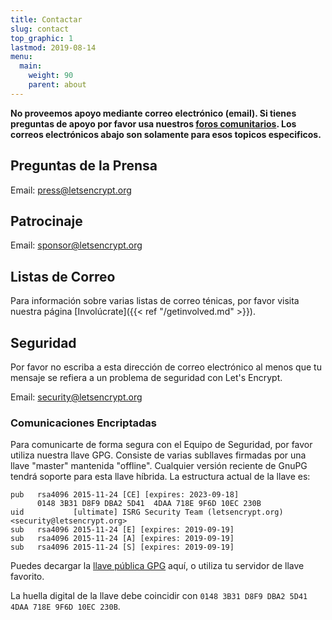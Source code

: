 ```yaml
---
title: Contactar
slug: contact
top_graphic: 1
lastmod: 2019-08-14
menu:
  main:
    weight: 90
    parent: about
---
```


**No proveemos apoyo mediante correo electrónico (email). Si tienes preguntas de apoyo por favor usa nuestros [foros comunitarios](https://community.letsencrypt.org/). Los correos electrónicos abajo son solamente para esos topicos especificos.**

## Preguntas de la Prensa

Email: [press@letsencrypt.org](mailto:press@letsencrypt.org)

## Patrocinaje

Email: [sponsor@letsencrypt.org](mailto:sponsor@letsencrypt.org)

## Listas de Correo

Para información sobre varias listas de correo ténicas, por favor visita nuestra página [Involúcrate]({{< ref "/getinvolved.md" >}}).

## Seguridad

Por favor no escriba a esta dirección de correo electrónico al menos que tu mensaje se refiera a un problema de seguridad con Let's Encrypt.

Email: [security@letsencrypt.org](mailto:security@letsencrypt.org)

### Comunicaciones Encriptadas

Para comunicarte de forma segura con el Equipo de Seguridad, por favor utiliza nuestra llave GPG. Consiste de varias subllaves firmadas por una llave "master" mantenida "offline". Cualquier versión reciente de GnuPG tendrá soporte para esta llave híbrida. La estructura actual de la llave es:

```
pub   rsa4096 2015-11-24 [CE] [expires: 2023-09-18]
      0148 3B31 D8F9 DBA2 5D41  4DAA 718E 9F6D 10EC 230B
uid           [ultimate] ISRG Security Team (letsencrypt.org) <security@letsencrypt.org>
sub   rsa4096 2015-11-24 [E] [expires: 2019-09-19]
sub   rsa4096 2015-11-24 [A] [expires: 2019-09-19]
sub   rsa4096 2015-11-24 [S] [expires: 2019-09-19]
```

Puedes decargar la [llave pública GPG](/security_letsencrypt.org-publickey.asc) aquí, o utiliza tu servidor de llave favorito.

La huella digital de la llave debe coincidir con `0148 3B31 D8F9 DBA2 5D41  4DAA 718E 9F6D 10EC 230B`.
